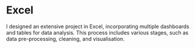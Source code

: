 # Excel
I designed an extensive project in Excel, incorporating multiple dashboards and tables for data analysis. This process includes various stages, such as data pre-processing, cleaning, and visualisation.
